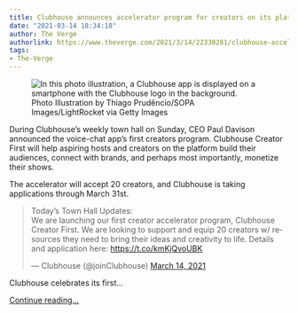 ```yaml
---
title: Clubhouse announces accelerator program for creators on its platform
date: "2021-03-14 18:34:18"
author: The Verge
authorlink: https://www.theverge.com/2021/3/14/22330281/clubhouse-accelerator-creators-davison-app
tags:
- The-Verge
---
```

<figure>
      <img alt="In this photo illustration, a Clubhouse app is displayed on a smartphone with the Clubhouse logo in the background." src="https://cdn.vox-cdn.com/thumbor/cEPl6xb2BU6dw8AncWKumUou_l0=/0x0:5000x3333/1310x873/cdn.vox-cdn.com/uploads/chorus_image/image/68964197/1231383719.0.jpg" />
        <figcaption>Photo Illustration by Thiago Prudêncio/SOPA Images/LightRocket via Getty Images</figcaption>
    </figure>

  <p id="3S9jOF">During Clubhouse’s weekly town hall on Sunday, CEO Paul Davison announced the voice-chat app’s first creators program. Clubhouse Creator First will help aspiring hosts and creators on the platform build their audiences, connect with brands, and perhaps most importantly, monetize their shows. </p>
<p id="2eolu0">The accelerator will accept 20 creators, and Clubhouse is taking applications through March 31st.</p>
<div id="dF2TxR">
<blockquote class="twitter-tweet">
<p lang="en" dir="ltr">Today’s Town Hall Updates:<br>We are launching our first creator accelerator program, Clubhouse Creator First. We are looking to support and equip 20 creators w/ resources they need to bring their ideas and creativity to life. Details and application here: <a href="https://t.co/kmKjQvoUBK">https://t.co/kmKjQvoUBK</a></p>— Clubhouse (@joinClubhouse) <a href="https://twitter.com/joinClubhouse/status/1371152823631577089?ref_src=twsrc%5Etfw">March 14, 2021</a>
</blockquote>

</div>
<p id="r92N7F">Clubhouse celebrates its first...</p>
  <p>
    <a href="https://www.theverge.com/2021/3/14/22330281/clubhouse-accelerator-creators-davison-app">Continue reading&hellip;</a>
  </p>